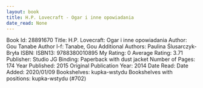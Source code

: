 ```yaml
---
layout: book
title: H.P. Lovecraft - Ogar i inne opowiadania
date_read: None
---
```


Book Id: 28891670
Title: H.P. Lovecraft: Ogar i inne opowiadania
Author: Gou Tanabe
Author l-f: Tanabe, Gou
Additional Authors: Paulina Ślusarczyk-Bryła
ISBN: 
ISBN13: 9788380010895
My Rating: 0
Average Rating: 3.71
Publisher: Studio JG
Binding: Paperback with dust jacket
Number of Pages: 174
Year Published: 2015
Original Publication Year: 2014
Date Read: 
Date Added: 2020/01/09
Bookshelves: kupka-wstydu
Bookshelves with positions: kupka-wstydu (#702)

